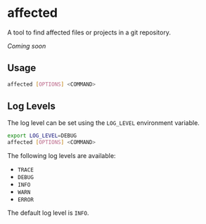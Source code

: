 # affected

A tool to find affected files or projects in a git repository.

*Coming soon*

## Usage

```bash
affected [OPTIONS] <COMMAND>
```

## Log Levels

The log level can be set using the `LOG_LEVEL` environment variable.

```bash
export LOG_LEVEL=DEBUG
affected [OPTIONS] <COMMAND>
```

The following log levels are available:

- `TRACE`
- `DEBUG`
- `INFO`
- `WARN`
- `ERROR`

The default log level is `INFO`.